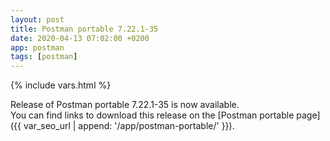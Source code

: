 ```yaml
---
layout: post
title: Postman portable 7.22.1-35
date: 2020-04-13 07:02:00 +0200
app: postman
tags: [postman]
---
```

{% include vars.html %}

Release of Postman portable 7.22.1-35 is now available.<br />
You can find links to download this release on the [Postman portable page]({{ var_seo_url | append: '/app/postman-portable/' }}).